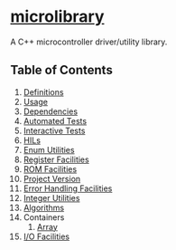 # [microlibrary](https://github.com/apcountryman/microlibrary)

A C++ microcontroller driver/utility library.

## Table of Contents

1. [Definitions](definitions.md)
1. [Usage](usage.md)
1. [Dependencies](dependencies.md)
1. [Automated Tests](tests-automated.md)
1. [Interactive Tests](tests-interactive.md)
1. [HILs](hils.md)
1. [Enum Utilities](enum_utilities.md)
1. [Register Facilities](register.md)
1. [ROM Facilities](rom.md)
1. [Project Version](project_version.md)
1. [Error Handling Facilities](error_handling.md)
1. [Integer Utilities](integer_utilities.md)
1. [Algorithms](algorithms.md)
1. Containers
    1. [Array](containers/array.md)
1. [I/O Facilities](io.md)
